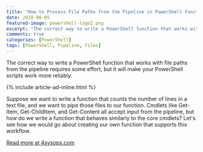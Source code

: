 ```yaml
---
title: "How to Process File Paths from the Pipeline in PowerShell Functions"
date: 2018-06-05
featured-image: powershell-logo2.png
excerpt: "The correct way to write a PowerShell function that works with file paths from the pipeline requires some effort, but it will make your PowerShell scripts work more reliably."
comments: true
categories: [PowerShell]
tags: [PowerShell, Pipeline, Files]
---
```


The correct way to write a PowerShell function that works with file paths from the pipeline requires some effort, but it will make your PowerShell scripts work more reliably.

{% include article-ad-inline.html %}

Suppose we want to write a function that counts the number of lines in a text file, and we want to pipe those files to our function. Cmdlets like Get-Item, Get-ChildItem, and Get-Content all accept input from the pipeline, but how do we write a function that behaves similarly to the core cmdlets? Let's see how we would go about creating our own function that supports this workflow.

[Read more at 4sysops.com](https://4sysops.com/archives/process-file-paths-from-the-pipeline-in-powershell-functions/)
